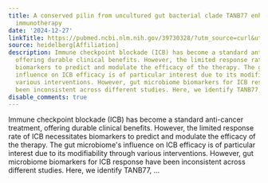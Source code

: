 ```yaml
---
title: A conserved pilin from uncultured gut bacterial clade TANB77 enhances cancer
  immunotherapy
date: '2024-12-27'
linkTitle: https://pubmed.ncbi.nlm.nih.gov/39730328/?utm_source=curl&utm_medium=rss&utm_campaign=pubmed-2&utm_content=1FakS-2QOkCT8HsMOQP1bCRQ4YzyumYOmxmF0moLsQ3dFB1E9V&fc=20220326224207&ff=20241228170645&v=2.18.0.post9+e462414
source: heidelberg[Affiliation]
description: Immune checkpoint blockade (ICB) has become a standard anti-cancer treatment,
  offering durable clinical benefits. However, the limited response rate of ICB necessitates
  biomarkers to predict and modulate the efficacy of the therapy. The gut microbiome's
  influence on ICB efficacy is of particular interest due to its modifiability through
  various interventions. However, gut microbiome biomarkers for ICB response have
  been inconsistent across different studies. Here, we identify TANB77, ...
disable_comments: true
---
```

Immune checkpoint blockade (ICB) has become a standard anti-cancer treatment, offering durable clinical benefits. However, the limited response rate of ICB necessitates biomarkers to predict and modulate the efficacy of the therapy. The gut microbiome's influence on ICB efficacy is of particular interest due to its modifiability through various interventions. However, gut microbiome biomarkers for ICB response have been inconsistent across different studies. Here, we identify TANB77, ...